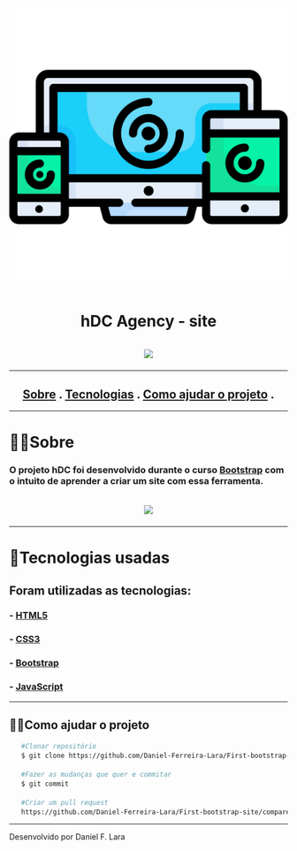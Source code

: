 <h1 align="center">  
   <img  src="img/hdcagency_logo.svg">
</h1>
<h1 align="center">  
   hDC Agency - site
</h1>

<h2 align="center">  
   <img  src="img/first-gif.gif">
</h2>

---

<h2 align="center">
<a href="#🐱‍👓sobre">Sobre</a> .
<a href="#🤖tecnologias-usadas">Tecnologias</a> .
<a href="#🐱‍👤como-ajudar-o-h2rojeto">Como ajudar o projeto</a> .
</h2>

---

# 🐱‍👓Sobre

### O projeto **hDC** foi desenvolvido durante o curso [Bootstrap](https://www.youtube.com/watch?v=SmQMZ36hJJY&list=PLnDvRpP8Bnexu5wvxogy6N49_S5Xk8Cze) com o intuito de aprender a criar um site com essa ferramenta.

<h2 align="center">  
   <img  src="img/second-gif.gif">
</h2>

---

# 🤖Tecnologias usadas

## Foram utilizadas as tecnologias:

### - [HTML5](https://html5.org/)

### - [CSS3](https://www.w3.org/Style/CSS/)

### - [Bootstrap](https://getbootstrap.com/)

### - [JavaScript](https://developer.mozilla.org/pt-BR/docs/Learn/JavaScript)

---

## 🐱‍👤Como ajudar o projeto

```bash
   #Clonar repositório
   $ git clone https://github.com/Daniel-Ferreira-Lara/First-bootstrap-site.git

   #Fazer as mudanças que quer e commitar
   $ git commit

   #Criar um pull request
   https://github.com/Daniel-Ferreira-Lara/First-bootstrap-site/compare


```

---

Desenvolvido por Daniel F. Lara
